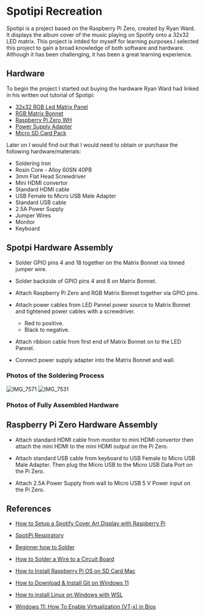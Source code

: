 
# Spotipi Recreation

Spotipi is a project based on the Raspberry Pi Zero, created by Ryan Ward. It displays the album cover of the music playing on Spotify onto a 32x32 LED matrix. This project is intded for myself for learning purposes.I selected this project to gain a broad knowledge of both software and hardware. Although it has been challenging, it has been a great learning experience.
## Hardware
To begin the project I started out buying the hardware Ryan Ward had linked in his written out tutorial of Spotipi:

- [32x32 RGB Led Matrix Panel](https://www.adafruit.com/product/1484)
- [RGB Matrix Bonnet](https://www.adafruit.com/product/3211)
- [Raspberry Pi Zero WH](https://www.adafruit.com/product/3708)
- [Power Supply Adapter](https://www.amazon.com/gp/product/B01N4HYWAM/ref=ppx_yo_dt_b_asin_title_o05_s00?ie=UTF8&psc=1)
- [Micro SD Card Pack](https://www.amazon.com/PNY-Elite-microSDHC-Memory-3-Pack/dp/B07YXJM282/ref=sr_1_18?crid=3GICE52988A25&dchild=1&keywords=micro+sd+card&qid=1609606176&s=electronics&sprefix=micro+%2Celectronics%2C201&sr=1-18)


Later on I would find out that I would need to obtain or purchase the following hardware/materials:

- Soldering Iron
- Rosin Core - Alloy 60SN 40PB
- 3mm Flat Head Screwdriver
- Mini HDMI convertor
- Standard HDMI cable
- USB Female to Micro USB Male Adapter
- Standard USB cable 
- 2.5A Power Supply
- Jumper Wires
- Monitor
- Keyboard


## Spotpi Hardware Assembly

- Solder GPIO pins 4 and 18 together on the Matrix Bonnet via tinned jumper wire.

- Solder backside of GPIO pins 4 and 8 on Matrix Bonnet.

- Attach Raspberry Pi Zero and RGB Matrix Bonnet together via GPIO pins.

- Attach power cables from LED Pannel power source to Matrix Bonnet and tightened power cables with a screwdriver.
  - Red to positive.
  - Black to negative. 

- Attach ribbion cable from first end of Matrix Bonnet on to the LED Pannel.

- Connect power supply adapter into the Matrix Bonnet and wall.
### Photos of the Soldering Process
![IMG_7571](https://github.com/d-terrell/Spotipi/assets/168385418/c3a60790-a5da-4bc6-bcca-ee828fc2c5a3)
![IMG_7531](https://github.com/d-terrell/Spotipi/assets/168385418/6bb4fc82-0634-4281-948f-2de43a3ab76b)

### Photos of Fully Assembled Hardware
## Raspberry Pi Zero Hardware Assembly

- Attach standard HDMI cable from monitor to mini HDMI convertor then attach the mini HDMI to the mini HDMI output on the Pi Zero. 

- Attach standard USB cable from keyboard to USB Female to Micro USB Male Adapter. Then plug the Micro USB to the Micro USB Data Port on the Pi Zero. 

- Attach 2.5A Power Supply from wall to Micro USB 5 V Power input on the Pi Zero.

## References

 - [How to Setup a Spotify Cover Art Display with Raspberry Pi](https://www.ryanwardtech.com/guides/how-to-install-spotify-cover-art-display/)

 - [SpotiPi Respiratory](https://github.com/ryanwa18/spotipi)

 - [Beginner how to Solder](https://youtu.be/oqV2xU1fee8?si=tI_ez4oEFrG3muxG)

- [How to Solder a Wire to a Circuit Board](https://youtu.be/y0xDR3St5Gg?si=q9y2QIxO4xkvbMA0)

- [How to Install Raspberry Pi OS on SD Card Mac](https://www.rwardtech.com/guides/how-to-install-raspbian-on-sd-card-mac/)

- [How to Download & Install Git on Windows 11](https://youtu.be/JgOs70Y7jew?si=-cGVdC8P_ayUbq1C)


- [How to install Linux on Windows with WSL](https://learn.microsoft.com/en-us/windows/wsl/install)

- [Windows 11: How To Enable Virtualization (VT-x) in Bios](https://youtu.be/3ZBwFcaed5w?si=CYzdn89738iW8t1V)
